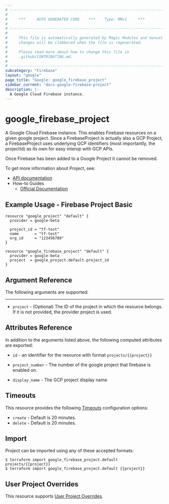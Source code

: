 ```yaml
---
# ----------------------------------------------------------------------------
#
#     ***     AUTO GENERATED CODE    ***    Type: MMv1     ***
#
# ----------------------------------------------------------------------------
#
#     This file is automatically generated by Magic Modules and manual
#     changes will be clobbered when the file is regenerated.
#
#     Please read more about how to change this file in
#     .github/CONTRIBUTING.md.
#
# ----------------------------------------------------------------------------
subcategory: "Firebase"
layout: "google"
page_title: "Google: google_firebase_project"
sidebar_current: "docs-google-firebase-project"
description: |-
  A Google Cloud Firebase instance.
---
```


# google\_firebase\_project

A Google Cloud Firebase instance. This enables Firebase resources on a given google project.
Since a FirebaseProject is actually also a GCP Project, a FirebaseProject uses underlying GCP
identifiers (most importantly, the projectId) as its own for easy interop with GCP APIs.

Once Firebase has been added to a Google Project it cannot be removed.

To get more information about Project, see:

* [API documentation](https://firebase.google.com/docs/projects/api/reference/rest/v1beta1/projects)
* How-to Guides
    * [Official Documentation](https://firebase.google.com/)

## Example Usage - Firebase Project Basic


```hcl
resource "google_project" "default" {
  provider = google-beta

  project_id = "tf-test"
  name       = "tf-test"
  org_id     = "123456789"
}

resource "google_firebase_project" "default" {
  provider = google-beta
  project  = google_project.default.project_id
}
```

## Argument Reference

The following arguments are supported:



- - -


* `project` - (Optional) The ID of the project in which the resource belongs.
    If it is not provided, the provider project is used.


## Attributes Reference

In addition to the arguments listed above, the following computed attributes are exported:

* `id` - an identifier for the resource with format `projects/{{project}}`

* `project_number` -
  The number of the google project that firebase is enabled on.

* `display_name` -
  The GCP project display name


## Timeouts

This resource provides the following
[Timeouts](/docs/configuration/resources.html#timeouts) configuration options:

- `create` - Default is 20 minutes.
- `delete` - Default is 20 minutes.

## Import


Project can be imported using any of these accepted formats:

```
$ terraform import google_firebase_project.default projects/{{project}}
$ terraform import google_firebase_project.default {{project}}
```

## User Project Overrides

This resource supports [User Project Overrides](https://www.terraform.io/docs/providers/google/guides/provider_reference.html#user_project_override).
